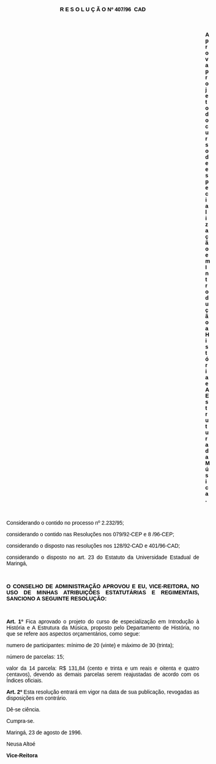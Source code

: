 <BODY TEXT="#000000">

<B><FONT FACE="Arial"><P ALIGN="CENTER">R E S O L U &Ccedil; &Atilde; O  Nº  407/96  CAD</P>
</B><P ALIGN="CENTER"></P>
<P ALIGN="CENTER">&nbsp;</P><DIR>
<DIR>
<DIR>
<DIR>
<DIR>
<DIR>
<DIR>
<DIR>
<DIR>
<DIR>
<DIR>
<DIR>
<DIR>

<B><P ALIGN="JUSTIFY">Aprova projeto do curso de especializa&ccedil;&atilde;o em Introdu&ccedil;&atilde;o a Hist&oacute;ria e A Estrutura da M&uacute;sica.</P>
</B><P ALIGN="JUSTIFY"></P>
<P ALIGN="JUSTIFY">&nbsp;</P></DIR>
</DIR>
</DIR>
</DIR>
</DIR>
</DIR>
</DIR>
</DIR>
</DIR>
</DIR>
</DIR>
</DIR>
</DIR>

<P ALIGN="JUSTIFY">Considerando o contido no processo nº 2.232/95;</P>
<P ALIGN="JUSTIFY"> considerando o contido nas Resolu&ccedil;&otilde;es nos 079/92-CEP e 8 /96-CEP;</P>
<P ALIGN="JUSTIFY">considerando o disposto nas resolu&ccedil;&otilde;es nos 128/92-CAD e 401/96-CAD;</P>
<P ALIGN="JUSTIFY">considerando o disposto no art. 23 do Estatuto da Universidade Estadual de Maring&aacute;,</P>
<P ALIGN="JUSTIFY"></P>
<P ALIGN="JUSTIFY">&nbsp;</P>
<B><P ALIGN="JUSTIFY">O CONSELHO DE ADMINISTRA&Ccedil;&Atilde;O APROVOU E EU, VICE-REITORA, NO USO DE MINHAS ATRIBUI&Ccedil;&Otilde;ES ESTATUT&Aacute;RIAS E REGIMENTAIS, SANCIONO A SEGUINTE RESOLU&Ccedil;&Atilde;O:</P>
</B><P ALIGN="JUSTIFY"></P>
<P ALIGN="JUSTIFY">&nbsp;</P>
<B><P ALIGN="JUSTIFY">Art. 1º </B> Fica aprovado o projeto do curso de especializa&ccedil;&atilde;o em Introdu&ccedil;&atilde;o &agrave; Hist&oacute;ria e A Estrutura da M&uacute;sica, proposto pelo Departamento de Hist&oacute;ria, no que se refere aos aspectos or&ccedil;ament&aacute;rios, como segue:</P>
<P ALIGN="JUSTIFY">numero de participantes: m&iacute;nimo de 20 (vinte) e m&aacute;ximo de 30 (trinta);</P>
<P ALIGN="JUSTIFY">n&uacute;mero de parcelas: 15;</P>
<P ALIGN="JUSTIFY">valor da 14 parcela: R$ 131,84 (cento e trinta e um reais e oitenta e quatro centavos), devendo as demais parcelas serem reajustadas de acordo com os &Iacute;ndices oficiais.</P>
<B><P ALIGN="JUSTIFY">Art. 2º</B> Esta resolu&ccedil;&atilde;o entrar&aacute; em vigor na data de sua publica&ccedil;&atilde;o, revogadas as disposi&ccedil;&otilde;es em contr&aacute;rio.</P>
<P ALIGN="JUSTIFY">D&ecirc;-se ci&ecirc;ncia.</P>
<P ALIGN="JUSTIFY">Cumpra-se.</P>
<P ALIGN="JUSTIFY">Maring&aacute;, 23 de agosto de 1996.</P>
<P ALIGN="JUSTIFY"></P>
<P ALIGN="JUSTIFY">Neusa Alto&eacute;</P>
<B><P ALIGN="JUSTIFY">Vice-Reitora</P></B></FONT></BODY>
